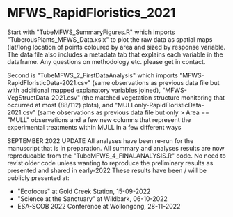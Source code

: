 # MFWS_RapidFloristics_2021

Start with "TubeMFWS_SummaryFigures.R" which imports "TuberousPlants_MFWS_Data.xslx" to plot the raw data as spatial maps (lat/long location of points coloured by area and sized by response variable. The data file also includes a metadata tab that explains each variable in the dataframe. Any questions on methodology etc. please get in contact.

Second is "TubeMFWS_2_FirstDataAnalysis" which imports "MFWS-RapidFloristicData-2021.csv" (same observations as previous data file but with additional mapped explanatory variables joined), "MFWS-VegStructData-2021.csv" (the matched vegetation structure monitoring that occurred at most (88/112) plots), and "MULLonly-RapidFloristicData-2021.csv" (same observations as previous data file but only > Area == "MULL" observations and a few new columns that represent the experimental treatments within MULL in a few different ways

SEPTEMBER 2022 UPDATE
All analyses have been re-run for the manuscript that is in preparation. 
All summary and analyses results are now reproducable from the "TubeMFWS_4_FINALANALYSIS.R" code. No need to revist older code unless wanting to reproduce the preliminary results as presented and shared in early-2022
These results have been / will be publicly presented at:
- "Ecofocus" at Gold Creek Station, 15-09-2022
- "Science at the Sanctuary" at Wildbark, 06-10-2022
- ESA-SCOB 2022 Conference at Wollongong, 28-11-2022

